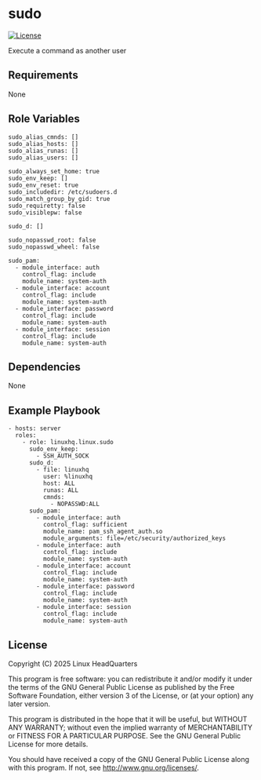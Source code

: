 # sudo

[![License](https://img.shields.io/badge/license-GPLv3-lightgreen)](https://www.gnu.org/licenses/gpl-3.0.en.html#license-text)

Execute a command as another user

## Requirements

None

## Role Variables

    sudo_alias_cmnds: []
    sudo_alias_hosts: []
    sudo_alias_runas: []
    sudo_alias_users: []

    sudo_always_set_home: true
    sudo_env_keep: []
    sudo_env_reset: true
    sudo_includedir: /etc/sudoers.d
    sudo_match_group_by_gid: true
    sudo_requiretty: false
    sudo_visiblepw: false

    sudo_d: []

    sudo_nopasswd_root: false
    sudo_nopasswd_wheel: false

    sudo_pam:
      - module_interface: auth
        control_flag: include
        module_name: system-auth
      - module_interface: account
        control_flag: include
        module_name: system-auth
      - module_interface: password
        control_flag: include
        module_name: system-auth
      - module_interface: session
        control_flag: include
        module_name: system-auth

## Dependencies

None

## Example Playbook

    - hosts: server
      roles:
        - role: linuxhq.linux.sudo
          sudo_env_keep:
            - SSH_AUTH_SOCK
          sudo_d:
            - file: linuxhq
              user: %linuxhq
              host: ALL
              runas: ALL
              cmnds:
                - NOPASSWD:ALL
          sudo_pam:
            - module_interface: auth
              control_flag: sufficient
              module_name: pam_ssh_agent_auth.so
              module_arguments: file=/etc/security/authorized_keys
            - module_interface: auth
              control_flag: include
              module_name: system-auth
            - module_interface: account
              control_flag: include
              module_name: system-auth
            - module_interface: password
              control_flag: include
              module_name: system-auth
            - module_interface: session
              control_flag: include
              module_name: system-auth

## License

Copyright (C) 2025 Linux HeadQuarters

This program is free software: you can redistribute it and/or modify
it under the terms of the GNU General Public License as published by
the Free Software Foundation, either version 3 of the License, or
(at your option) any later version.

This program is distributed in the hope that it will be useful,
but WITHOUT ANY WARRANTY; without even the implied warranty of
MERCHANTABILITY or FITNESS FOR A PARTICULAR PURPOSE. See the
GNU General Public License for more details.

You should have received a copy of the GNU General Public License
along with this program. If not, see <http://www.gnu.org/licenses/>.
